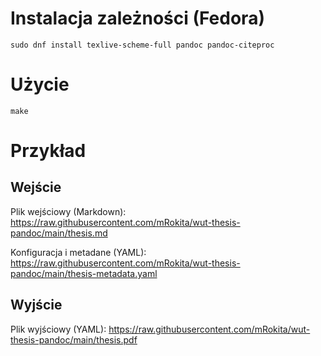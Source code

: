 # Instalacja zależności (Fedora)

```
sudo dnf install texlive-scheme-full pandoc pandoc-citeproc
```

# Użycie

```
make
```

# Przykład

## Wejście

Plik wejściowy (Markdown): https://raw.githubusercontent.com/mRokita/wut-thesis-pandoc/main/thesis.md

Konfiguracja i metadane (YAML): https://raw.githubusercontent.com/mRokita/wut-thesis-pandoc/main/thesis-metadata.yaml

## Wyjście

Plik wyjściowy (YAML): https://raw.githubusercontent.com/mRokita/wut-thesis-pandoc/main/thesis.pdf
